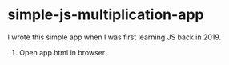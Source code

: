 # simple-js-multiplication-app

I wrote this simple app when I was first learning JS back in 2019.

1. Open app.html in browser.
